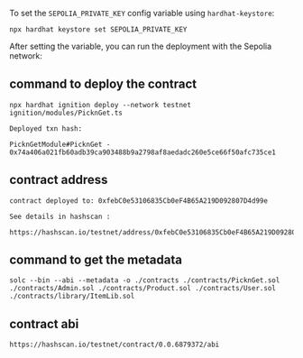 To set the `SEPOLIA_PRIVATE_KEY` config variable using `hardhat-keystore`:

```shell
npx hardhat keystore set SEPOLIA_PRIVATE_KEY
```

After setting the variable, you can run the deployment with the Sepolia network:

## command to deploy the contract

```shell
npx hardhat ignition deploy --network testnet ignition/modules/PicknGet.ts
```

```shell
Deployed txn hash:

PicknGetModule#PicknGet - 
0x74a406a021fb60adb39ca903488b9a2798af8aedadc260e5ce66f50afc735ce1
```

## contract address
```shell
contract deployed to: 0xfebC0e53106835Cb0eF4B65A219D092807D4d99e
```

```shell
See details in hashscan : 
 https://hashscan.io/testnet/address/0xfebC0e53106835Cb0eF4B65A219D092807D4d99e 
 ```


## command to get the metadata
```shell
solc --bin --abi --metadata -o ./contracts ./contracts/PicknGet.sol ./contracts/Admin.sol ./contracts/Product.sol ./contracts/User.sol ./contracts/library/ItemLib.sol
```

## contract abi
```shell
https://hashscan.io/testnet/contract/0.0.6879372/abi
```



